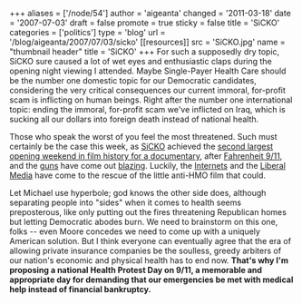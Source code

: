 +++
aliases = ['/node/54']
author = 'aigeanta'
changed = '2011-03-18'
date = '2007-07-03'
draft = false
promote = true
sticky = false
title = 'SiCKO'
categories = ['politics']
type = 'blog'
url = '/blog/aigeanta/2007/07/03/sicko'
[[resources]]
  src = 'SiCKO.jpg'
  name = "thumbnail header"
  title = 'SiCKO'
+++
For such a supposedly dry topic, SiCKO sure caused a lot of wet eyes and enthusiastic claps during the opening night viewing I attended. Maybe Single-Payer Health Care should be the number one domestic topic for our Democratic candidates, considering the very critical consequences our current immoral, for-profit scam is inflicting on human beings. Right after the number one international topic: ending the immoral, for-profit scam we've inflicted on Iraq, which is sucking all our dollars into foreign death instead of national health.




Those who speak the worst of you feel the most threatened. Such must certainly be the case this week, as <a href="http://www.imdb.com/title/tt0386032/">SiCKO</a> achieved the <a href="http://www.michaelmoore.com/words/message/index.php?id=214">second largest opening weekend in film history for a documentary</a>, after <a href="http://www.imdb.com/title/tt0361596/">Fahrenheit 9/11</a>, and the <a href="http://www.huffingtonpost.com/2007/07/01/google-trashes-moores-si_n_54537.html">guns</a> have come out <a href="http://www.dailykos.com/storyonly/2007/7/1/302/64851">blazing</a>. Luckily, the <a href="http://www.dailykos.com/tag/SiCKO">Internets</a> and the <a href="http://www.cnn.com/2007/HEALTH/06/28/sicko.fact.check/index.html">Liberal Media</a> have come to the rescue of the little anti-HMO film that could.



Let Michael use hyperbole; god knows the other side does, although separating people into "sides" when it comes to health seems preposterous, like only putting out the fires threatening Republican homes but letting Democratic abodes burn. We need to brainstorm on this one, folks -- even Moore concedes we need to come up with a uniquely American solution. But I think everyone can eventually agree that the era of allowing private insurance companies be the soulless, greedy arbiters of our nation's economic and physical health has to end now. <strong>That's why I'm proposing a national Health Protest Day on 9/11, a memorable and appropriate day for demanding that our emergencies be met with medical help instead of financial bankruptcy.</strong>
